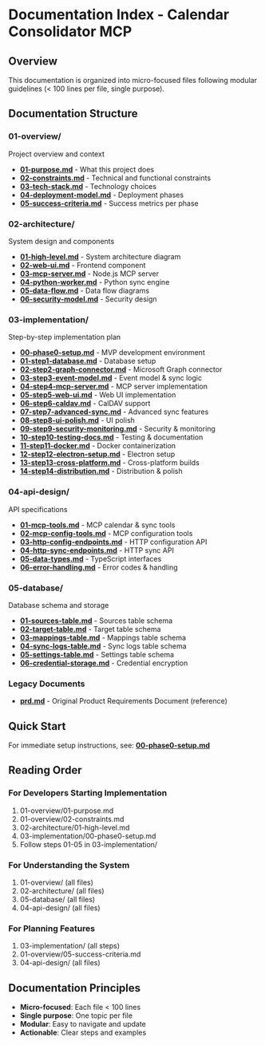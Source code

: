 # Documentation Index - Calendar Consolidator MCP

## Overview

This documentation is organized into micro-focused files following modular guidelines (< 100 lines per file, single purpose).

## Documentation Structure

### 01-overview/
Project overview and context
- **[01-purpose.md](01-overview/01-purpose.md)** - What this project does
- **[02-constraints.md](01-overview/02-constraints.md)** - Technical and functional constraints
- **[03-tech-stack.md](01-overview/03-tech-stack.md)** - Technology choices
- **[04-deployment-model.md](01-overview/04-deployment-model.md)** - Deployment phases
- **[05-success-criteria.md](01-overview/05-success-criteria.md)** - Success metrics per phase

### 02-architecture/
System design and components
- **[01-high-level.md](02-architecture/01-high-level.md)** - System architecture diagram
- **[02-web-ui.md](02-architecture/02-web-ui.md)** - Frontend component
- **[03-mcp-server.md](02-architecture/03-mcp-server.md)** - Node.js MCP server
- **[04-python-worker.md](02-architecture/04-python-worker.md)** - Python sync engine
- **[05-data-flow.md](02-architecture/05-data-flow.md)** - Data flow diagrams
- **[06-security-model.md](02-architecture/06-security-model.md)** - Security design

### 03-implementation/
Step-by-step implementation plan
- **[00-phase0-setup.md](03-implementation/00-phase0-setup.md)** - MVP development environment
- **[01-step1-database.md](03-implementation/01-step1-database.md)** - Database setup
- **[02-step2-graph-connector.md](03-implementation/02-step2-graph-connector.md)** - Microsoft Graph connector
- **[03-step3-event-model.md](03-implementation/03-step3-event-model.md)** - Event model & sync logic
- **[04-step4-mcp-server.md](03-implementation/04-step4-mcp-server.md)** - MCP server implementation
- **[05-step5-web-ui.md](03-implementation/05-step5-web-ui.md)** - Web UI implementation
- **[06-step6-caldav.md](03-implementation/06-step6-caldav.md)** - CalDAV support
- **[07-step7-advanced-sync.md](03-implementation/07-step7-advanced-sync.md)** - Advanced sync features
- **[08-step8-ui-polish.md](03-implementation/08-step8-ui-polish.md)** - UI polish
- **[09-step9-security-monitoring.md](03-implementation/09-step9-security-monitoring.md)** - Security & monitoring
- **[10-step10-testing-docs.md](03-implementation/10-step10-testing-docs.md)** - Testing & documentation
- **[11-step11-docker.md](03-implementation/11-step11-docker.md)** - Docker containerization
- **[12-step12-electron-setup.md](03-implementation/12-step12-electron-setup.md)** - Electron setup
- **[13-step13-cross-platform.md](03-implementation/13-step13-cross-platform.md)** - Cross-platform builds
- **[14-step14-distribution.md](03-implementation/14-step14-distribution.md)** - Distribution & polish

### 04-api-design/
API specifications
- **[01-mcp-tools.md](04-api-design/01-mcp-tools.md)** - MCP calendar & sync tools
- **[02-mcp-config-tools.md](04-api-design/02-mcp-config-tools.md)** - MCP configuration tools
- **[03-http-config-endpoints.md](04-api-design/03-http-config-endpoints.md)** - HTTP configuration API
- **[04-http-sync-endpoints.md](04-api-design/04-http-sync-endpoints.md)** - HTTP sync API
- **[05-data-types.md](04-api-design/05-data-types.md)** - TypeScript interfaces
- **[06-error-handling.md](04-api-design/06-error-handling.md)** - Error codes & handling

### 05-database/
Database schema and storage
- **[01-sources-table.md](05-database/01-sources-table.md)** - Sources table schema
- **[02-target-table.md](05-database/02-target-table.md)** - Target table schema
- **[03-mappings-table.md](05-database/03-mappings-table.md)** - Mappings table schema
- **[04-sync-logs-table.md](05-database/04-sync-logs-table.md)** - Sync logs table schema
- **[05-settings-table.md](05-database/05-settings-table.md)** - Settings table schema
- **[06-credential-storage.md](05-database/06-credential-storage.md)** - Credential encryption

### Legacy Documents
- **[prd.md](prd.md)** - Original Product Requirements Document (reference)

## Quick Start

For immediate setup instructions, see: **[00-phase0-setup.md](03-implementation/00-phase0-setup.md)**

## Reading Order

### For Developers Starting Implementation
1. 01-overview/01-purpose.md
2. 01-overview/02-constraints.md
3. 02-architecture/01-high-level.md
4. 03-implementation/00-phase0-setup.md
5. Follow steps 01-05 in 03-implementation/

### For Understanding the System
1. 01-overview/ (all files)
2. 02-architecture/ (all files)
3. 05-database/ (all files)
4. 04-api-design/ (all files)

### For Planning Features
1. 03-implementation/ (all steps)
2. 01-overview/05-success-criteria.md
3. 04-api-design/ (all files)

## Documentation Principles

- **Micro-focused**: Each file < 100 lines
- **Single purpose**: One topic per file
- **Modular**: Easy to navigate and update
- **Actionable**: Clear steps and examples

